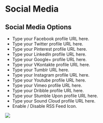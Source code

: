 # Social Media

## Social Media Options

* Type your Facebook profile URL here.
* Type your Twitter profile URL here.
* Type your Pinterest profile URL here.
* Type your LinkedIn profile URL here.
* Type your Google+ profile URL here.
* Type your VKontakte profile URL here.
* Type your Tumblr URL here.
* Type your Instagram profile URL here.
* Type your Youtube profile URL here.
* Type your Vimeo profile URL here.
* Type your Dribble profile URL here.
* Type your Stumble Upon profile URL here.
* Type your Sound Cloud profile URL here.
* Enable / Disable RSS Feed Icon.

![](http://transvelo.github.io/docs/electro/images/theme-options-social-media.png)

